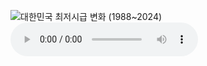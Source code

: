 ![대한민국 최저시급 변화 (1988~2024)](https://github.com/skwnddp/skwnddp/assets/119595705/e5175c1d-6e32-4484-a942-d03c12f6ef7c)
<audio controls autoplay>
	<source src="/file_voice/sample.mp3" type="audio/mp3">
</audio>
